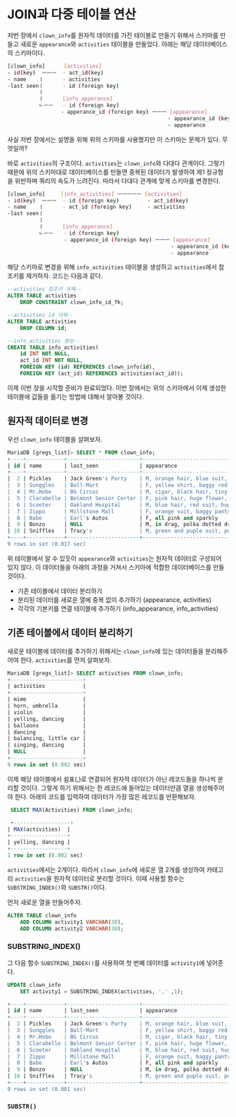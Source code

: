 
# JOIN과 다중 테이블 연산

저번 장에서 `clown_info`를 원자적 데이터를 가진 테이블로 만들기 위해서 스키마를 만들고 새로운 `appearance`와 `activities` 테이블을 만들었다. 아래는 해당 데이터베이스의 스키마이다.

```bash
[clown_info]      [activities]
- id(key)  ㅡㅡㅡ  - act_id(key)
- name    ㅣ      - activities
-last seenㅣ      - id (foreign key)
          ㅣ
          ㅣ      [info_apperance]
          ㄴㅡㅡ   - id (foreign key)
                 - apperance_id (foreign key) ㅡㅡㅡ [appearance]
                                                   - appearance_id (key)
                                                   - appearance
```

사실 저번 장에서는 설명을 위해 위의 스키마를 사용했지만 이 스키마는 문제가 있다. 무엇일까?

바로 `activities`의 구조이다. `activities`는 `clown_info`와 다대다 관계이다. 그렇기 때문에 위의 스키마대로 데이터베이스를 만들면 중복된 데이터가 발생하여 제1 정규형을 위반하며 쿼리의 속도가 느려진다. 따라서 다대다 관계에  맞게 스키마를 변경한다.

```bash
[clown_info]     [info_activities] ㅡㅡㅡㅡㅡ [activities]
- id(key)  ㅡㅡㅡ  - id (foreign key)         - act_id(key)
- name    ㅣ      - act_id (foreign key)     - activities
-last seenㅣ
          ㅣ
          ㅣ      [info_apperance]
          ㄴㅡㅡ   - id (foreign key)
                  - apperance_id (foreign key) ㅡㅡㅡ [appearance]
                                                    - appearance_id (key)
                                                    - appearance
```

해당 스키마로 변경을 위해 `info_activities` 테이블을 생성하고 `activities`에서 참조키를 제거하자. 코드는 다음과 같다.

```sql
--activities 참조키 삭제--
ALTER TABLE activities
    DROP CONSTRAINT clown_info_id_fk;

--activities id 삭제--
ALTER TABLE activities
    DROP COLUMN id;

--info_activities 생성--
CREATE TABLE info_activities(
    id INT NOT NULL,
    act_id INT NOT NULL,
    FOREIGN KEY (id) REFERENCES clown_info(id),
    FOREIGN KEY (act_id) REFERENCES activities(act_id));
```

이제 이번 장을 시작할 준비가 완료되었다. 이번 장에서는 위의 스키마에서 이제 생성한 테이블에 값들을 옮기는 방법에 대해서 알아볼 것이다.

## 원자적 데이터로 변경

우선 `clown_info` 테이블을 살펴보자.

```sql
MariaDB [gregs_list]> SELECT * FROM clown_info;
+----+------------+-----------------------+---------------------------------------+-----------------------+
| id | name       | last_seen             | appearance                            | activities            |
+----+------------+-----------------------+---------------------------------------+-----------------------+
|  2 | Pickles    | Jack Green's Party    | M, orange hair, blue suit, huge feet  | mime                  |
|  3 | Sunggles   | Ball-Mart             | F, yellow shirt, baggy red pants      | horn, umbrella        |
|  4 | Mr.Hobo    | BG Circus             | M, cigar, black hair, tiny hat        | violin                |
|  5 | Clarabelle | Belmont Senior Certer | F, pink hair, huge flower, blue dress | yelling, dancing      |
|  6 | Scooter    | Oakland Hospital      | M, blue hair, red suit, huge nose     | balloons              |
|  7 | Zippo      | Millstone Mall        | F, orange suit, baggy pants           | dancing               |
|  8 | Babe       | Earl's Autos          | F, all pink and sparkly               | balancing, little car |
|  9 | Bonzo      | NULL                  | M, in drag, polka dotted dress        | singing, dancing      |
| 10 | Sniffles   | Tracy's               | M, green and puple suit, pointy nose  | NULL                  |
+----+------------+-----------------------+---------------------------------------+-----------------------+
9 rows in set (0.017 sec)
```

위 테이블에서 알 수 있듯이  `appearance`와 `activities`는 원자적 데이터로 구성되어 있지 않다. 이 데이터들을 아래의 과정을 거쳐서 스키마에 적합한 데이터베이스를 만들 것이다.

- 기존 테이블에서 데이터 분리하기
- 분리된 데이터를 새로운 열에 중복 없이 추가하기 (appearance, activities)
- 각각의 기본키를 연결 테이블에 추가하기  (info_appearance, info_activities)

## 기존 테이블에서 데이터 분리하기

새로운 테이블에 데이터를 추가하기 위해서는 `clown_info`에 있는 데이터들을 분리해주어여 한다. `activities`를 먼저 살펴보자.

```sql
MariaDB [gregs_list]> SELECT activities FROM clown_info;
+-----------------------+
| activities            |
+-----------------------+
| mime                  |
| horn, umbrella        |
| violin                |
| yelling, dancing      |
| balloons              |
| dancing               |
| balancing, little car |
| singing, dancing      |
| NULL                  |
+-----------------------+
9 rows in set (0.002 sec)
```

이제 해당 테이블에서 쉼표(,)로 연결되어 원자적 데이터가 아닌 레코드들을 하나씩 분리할 것이다. 그렇게 하기 위해서는 한 레코드에 들어있는 데이터만큼 열을 생성해주어야 한다. 아래의 코드를 입력하여 데이터가 가장 많은 레코드를 반환해보자.

```sql
 SELECT MAX(Activities) FROM clown_info;

 +------------------+
| MAX(activities)  |
+------------------+
| yelling, dancing |
+------------------+
1 row in set (0.002 sec)
 ```

`activities`에서는 2개이다. 따라서 `clown_info`에 새로운 열 2개를 생성하여 카테고리 `activities`을 원자적 데이터로 분리할 것이다. 이때 사용할 함수는 `SUBSTRING_INDEX()`와 `SUBSTR()`이다.

먼저 새로운 열을 만들어주자.

```sql
ALTER TABLE clown_info
    ADD COLUMN activity1 VARCHAR(30),
    ADD COLUMN activity2 VARCHAR(30);
```

### SUBSTRING_INDEX()

그 다음 함수 `SUBSTRING_INDEX()`를 사용하여 첫 번째 데이터를 `activity1`에 넣어준다.

```sql
UPDATE clown_info
    SET activity1 = SUBSTRING_INDEX(activities, ',' ,1);

+----+------------+-----------------------+---------------------------------------+-----------------------+-----------+-----------+
| id | name       | last_seen             | appearance                            | activities            | activity1 | activity2 |
+----+------------+-----------------------+---------------------------------------+-----------------------+-----------+-----------+
|  2 | Pickles    | Jack Green's Party    | M, orange hair, blue suit, huge feet  | mime                  | mime      | NULL      |
|  3 | Sunggles   | Ball-Mart             | F, yellow shirt, baggy red pants      | horn, umbrella        | horn      | NULL      |
|  4 | Mr.Hobo    | BG Circus             | M, cigar, black hair, tiny hat        | violin                | violin    | NULL      |
|  5 | Clarabelle | Belmont Senior Certer | F, pink hair, huge flower, blue dress | yelling, dancing      | yelling   | NULL      |
|  6 | Scooter    | Oakland Hospital      | M, blue hair, red suit, huge nose     | balloons              | balloons  | NULL      |
|  7 | Zippo      | Millstone Mall        | F, orange suit, baggy pants           | dancing               | dancing   | NULL      |
|  8 | Babe       | Earl's Autos          | F, all pink and sparkly               | balancing, little car | balancing | NULL      |
|  9 | Bonzo      | NULL                  | M, in drag, polka dotted dress        | singing, dancing      | singing   | NULL      |
| 10 | Sniffles   | Tracy's               | M, green and puple suit, pointy nose  | NULL                  | NULL      | NULL      |
+----+------------+-----------------------+---------------------------------------+-----------------------+-----------+-----------+
9 rows in set (0.001 sec)
```

### `SUBSTR()`

